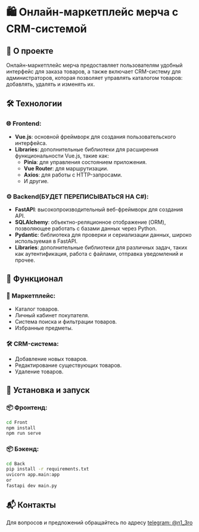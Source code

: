 # 🛍️ Онлайн-маркетплейс мерча с CRM-системой

## 📖 О проекте

Онлайн-маркетплейс мерча предоставляет пользователям удобный интерфейс для заказа товаров, а также включает CRM-систему для администраторов, которая позволяет управлять каталогом товаров: добавлять, удалять и изменять их.

## 🛠️ Технологии

### 🌐 Frontend:
- **Vue.js**: основной фреймворк для создания пользовательского интерфейса.
- **Libraries**: дополнительные библиотеки для расширения функциональности Vue.js, такие как:
  - **Pinia**: для управления состоянием приложения.
  - **Vue Router**: для маршрутизации.
  - **Axios**: для работы с HTTP-запросами.
  - И другие.

### ⚙️ Backend(**БУДЕТ ПЕРЕПИСЫВАТЬСЯ НА С#**):
- **FastAPI**: высокопроизводительный веб-фреймворк для создания API.
- **SQLAlchemy**: объектно-реляционное отображение (ORM), позволяющее работать с базами данных через Python.
- **Pydantic**: библиотека для проверки и сериализации данных, широко используемая в FastAPI.
- **Libraries**: дополнительные библиотеки для различных задач, таких как аутентификация, работа с файлами, отправка уведомлений и прочее.

## 🚀 Функционал

### 🛒 Маркетплейс:
- Каталог товаров.
- Личный кабинет покупателя.
- Система поиска и фильтрации товаров.
- Избранные предметы.

### 🛠️ CRM-система:
- Добавление новых товаров.
- Редактирование существующих товаров.
- Удаление товаров.

## 🔧 Установка и запуск

### 📦 Фронтенд:
```bash
cd Front
npm install
npm run serve
```

### 📦 Бэкенд:
```bash
cd Back
pip install -r requirements.txt
uvicorn app.main:app
or
fastapi dev main.py
```

## 📬 Контакты

Для вопросов и предложений обращайтесь по адресу [telegram: @n1_3ro](https://t.me/n1_3ro)
